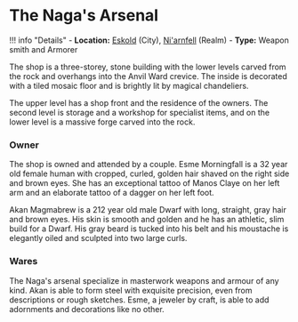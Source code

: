 # The Naga's Arsenal

!!! info "Details"
    - **Location:** [Eskold](../../eskold) (City), [Ni'arnfell](../../../../realms/niarnfell#the-toro-fields) (Realm)
    - **Type:** Weapon smith and Armorer

The shop is a three-storey, stone building with the lower levels carved from the rock and overhangs into the Anvil Ward crevice. The inside is decorated with a tiled mosaic floor and is brightly lit by magical chandeliers.

The upper level has a shop front and the residence of the owners. The second level is storage and a workshop for specialist items, and on the lower level is a massive forge carved into the rock.

### Owner
The shop is owned and attended by a couple. Esme Morningfall is a 32 year old female human with cropped, curled, golden hair shaved on the right side and brown eyes. She has an exceptional tattoo of Manos Claye on her left arm and an elaborate tattoo of a dagger on her left foot.

Akan Magmabrew is a 212 year old male Dwarf with long, straight, gray hair and brown eyes. His skin is smooth and golden and he has an athletic, slim build for a Dwarf. His gray beard is tucked into his belt and his moustache is elegantly oiled and sculpted into two large curls.

### Wares
The Naga's arsenal specialize in masterwork weapons and armour of any kind. Akan is able to form steel with exquisite precision, even from descriptions or rough sketches. Esme, a jeweler by craft, is able to add adornments and decorations like no other.